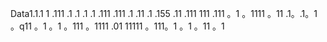 Data1.1.1
1
.111
.1
.1
.1
.1
.111
.111
.1
.11
.1
.155
.11
.111
111
.111
。1
。1111
。11
.1。.1。1
。q11
。1
。1
。111
。1111
.01
11111
。111。1
。1
。11
。1

